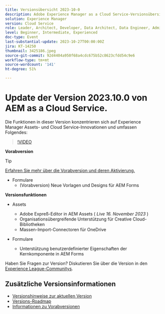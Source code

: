 ```yaml
---
title: Versionsübersicht 2023-10-0
description: Adobe Experience Manager as a Cloud Service-Versionsübersicht - Video 2023.10.0
solution: Experience Manager
version: Cloud Service
role: Leader, Architect, Developer, Data Architect, Data Engineer, Admin, User
level: Beginner, Intermediate, Experienced
doc-type: Event
last-substantial-update: 2023-10-27T00:00:00Z
jira: KT-14250
thumbnail: 3425186.jpeg
source-git-commit: 92d4404a950f68a4cdc675b52c8623cfdd54c9e6
workflow-type: tm+mt
source-wordcount: '141'
ht-degree: 51%

---
```


# Update der Version 2023.10.0 von AEM as a Cloud Service.

Die Funktionen in dieser Version konzentrieren sich auf Experience Manager Assets- und Cloud Service-Innovationen und umfassen Folgendes:

>[!VIDEO](https://video.tv.adobe.com/v/3425186/?learn=on)

**Vorabversion**

>[!TIP]
>
>[Erfahren Sie mehr über die Vorabversion und deren Aktivierung.](https://experienceleague.adobe.com/docs/experience-manager-cloud-service/content/release-notes/prerelease.html?lang=de)

* Formulare
   * (Vorabversion) Neue Vorlagen und Designs für AEM Forms

**Versionsfunktionen**

* Assets
   * Adobe Expreß-Editor in AEM Assets ( *Live 16. November 2023* )
   * Organisationsübergreifende Unterstützung für Creative Cloud-Bibliotheken
   * Massen-Import-Connectoren für OneDrive

* Formulare
   * Unterstützung benutzerdefinierter Eigenschaften der Kernkomponente in AEM Forms

Haben Sie Fragen zur Version?  Diskutieren Sie über die Version in den [Experience League-Communitys](https://adobe.ly/474hr8v).

## Zusätzliche Versionsinformationen

* [Versionshinweise zur aktuellen Version](https://experienceleague.adobe.com/docs/experience-manager-cloud-service/content/release-notes/home.html?lang=de)
* [Versions-Roadmap](https://experienceleague.adobe.com/docs/experience-manager-release-information/aem-release-updates/update-releases-roadmap.html?lang=de)
* [Informationen zu Vorabversionen](https://experienceleague.adobe.com/docs/experience-manager-cloud-service/content/release-notes/prerelease.html?lang=de)